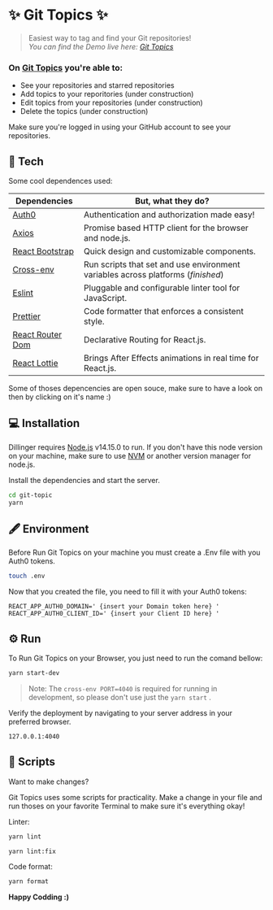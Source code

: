 # ✨  Git Topics  ✨
> Easiest way to tag and find your Git repositories!  
> _You can find the Demo live here: [Git Topics][gt]_

### On [Git Topics][gt] you're able to:
- See your repositories and starred repositories
- Add topics to your reporitories (under construction)
- Edit topics from your repositories (under construction)
- Delete the topics (under construction)

 Make sure you're logged in using your GitHub account to see your repositories.


## 💾 Tech 

Some cool dependences used:

| Dependencies | But, what they do? |
| ------ | ------ |
| [Auth0] | Authentication and authorization made easy! |
| [Axios] | Promise based HTTP client for the browser and node.js. |
| [React Bootstrap] | Quick design and customizable components. |
| [Cross-env] | Run scripts that set and use environment variables across platforms (*finished*) | 
| [Eslint] |  Pluggable and configurable linter tool for JavaScript. |
| [Prettier] | Code formatter that enforces a consistent style. |
| [React Router Dom]| Declarative Routing for React.js. |
| [React Lottie] | Brings After Effects animations in real time for React.js. |

Some of thoses depencencies are open souce, make sure to have a look on then by clicking on it's name :)

## 💻 Installation 

Dillinger requires [Node.js](https://nodejs.org/) v14.15.0 to run. 
If you don't have this node version on your machine, make sure to use [NVM](https://github.com/nvm-sh/nvm) or another version manager for node.js.

Install the dependencies and start the server.

```sh
cd git-topic
yarn
```

## 🖋 Environment 

Before Run Git Topics on your machine you must create a .Env file with you Auth0 tokens.

```sh
touch .env
```

Now that you created the file, you need to fill it with your Auth0 tokens:

```
REACT_APP_AUTH0_DOMAIN=' {insert your Domain token here} '
REACT_APP_AUTH0_CLIENT_ID=' {insert your Client ID here} '
```

## ⚙️ Run

To Run Git Topics on your Browser, you just need to run the comand bellow:

```sh
yarn start-dev
```
> Note: The `cross-env PORT=4040` is required for running in development, so please don't use just the `yarn start` .


Verify the deployment by navigating to your server address in
your preferred browser.

```sh
127.0.0.1:4040
```

## 📜 Scripts

Want to make changes?

Git Topics uses some scripts for practicality.
Make a change in your file and run thoses on your favorite Terminal to make sure it's everything okay!

Linter:

```sh
yarn lint
```

```sh
yarn lint:fix
```

Code format:

```sh
yarn format
```


**Happy Codding :)**

   [gt]: <https://git-topics.herokuapp.com/>
   [git-repo-url]: <https://github.com/JheyBerry/git-topic>
   [JheyBerry]: <https://github.com/JheyBerry>
   [Auth0]: <https://auth0.com/>
   [Axios]: <https://github.com/axios/axios>
   [Cross-env]: <https://github.com/kentcdodds/cross-env>
   [Eslint]: <https://eslint.org/>
   [Prettier]: <https://prettier.io/>
   [React Lottie]: <https://github.com/chenqingspring/react-lottie>
   [React Bootstrap]: <https://react-bootstrap.github.io/>
   [React Router Dom]: <https://reactrouter.com/>


